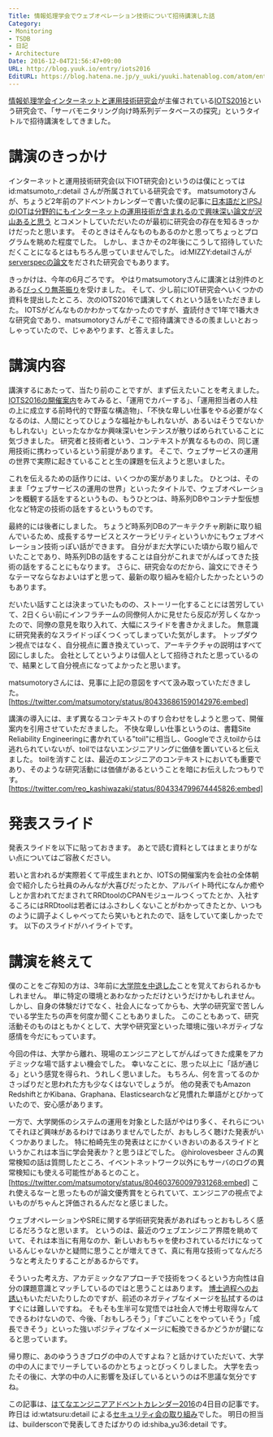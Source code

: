 ```yaml
---
Title: 情報処理学会でウェブオペレーション技術について招待講演した話
Category:
- Monitoring
- TSDB
- 日記
- Architecture
Date: 2016-12-04T21:56:47+09:00
URL: http://blog.yuuk.io/entry/iots2016
EditURL: https://blog.hatena.ne.jp/y_uuki/yuuki.hatenablog.com/atom/entry/10328749687197201039
---
```


[情報処理学会インターネットと運用技術研究会](http://www.iot.ipsj.or.jp/)が主催されている[IOTS2016](http://www.iot.ipsj.or.jp/iots/2016)という研究会で、「サーバモニタリング向け時系列データベースの探究」というタイトルで招待講演をしてきました。

# 講演のきっかけ

インターネットと運用技術研究会(以下IOT研究会)というのは僕にとっては id:matsumoto_r:detail さんが所属されている研究会です。
matsumotoryさんが、ちょうど2年前のアドベントカレンダーで書いた僕の記事に[日本語だとIPSJのIOTは分野的にもインターネットの運用技術が含まれるので興味深い論文が沢山あると思う](http://b.hatena.ne.jp/entry/236996266/comment/matsumoto_r) とコメントしていただいたのが最初に研究会の存在を知るきっかけだったと思います。
そのときはそんなものもあるのかと思ってちょっとプログラムを眺めた程度でした。
しかし、まさかその2年後にこうして招待していただくことになるとはもちろん思っていませんでした。
id:MIZZY:detailさんが[serverspecの論文](http://mizzy.org/blog/2014/03/11/1/)をだされた研究会でもあります。

きっかけは、今年の6月ごろです。
やはりmatsumotoryさんに講演とは別件のとある[びっくり無茶振り](https://twitter.com/matsumotory/status/746703072680775681)を受けました。
そして、少し前にIOT研究会へいくつかの資料を提出したところ、次のIOTS2016で講演してくれという話をいただきました。
IOTSがどんなものかわかってなかったのですが、査読付きで1年で1番大きな研究会であり、matsumotoryさんがそこで招待講演できるの羨ましいとおっしゃっていたので、じゃあやります、と答えました。

# 講演内容

講演するにあたって、当たり前のことですが、まず伝えたいことを考えました。
[IOTS2016の開催案内](http://www.iot.ipsj.or.jp/iots/2016/announcement)をみてみると、「運用でカバーする」、「運用担当者の人柱の上に成立する前時代的で野蛮な構造物」、「不快な卑しい仕事をやる必要がなくなるのは、人間にとってひじょうな福祉かもしれないが、あるいはそうでないかもしれない」といったなかなか興味深いセンテンスが散りばめられていることに気づきました。
研究者と技術者という、コンテキストが異なるものの、同じ運用技術に携わっているという前提があります。
そこで、ウェブサービスの運用の世界で実際に起きていることと生の課題を伝えようと思いました。

これを伝えるための話作りには、いくつかの案がありました。
ひとつは、そのまま「ウェブサービスの運用の世界」といったタイトルで、ウェブオペレーションを概観する話をするというもの、もうひとつは、時系列DBやコンテナ型仮想化など特定の技術の話をするというものです。

最終的には後者にしました。
ちょうど時系列DBのアーキテクチャ刷新に取り組んでいるため、成長するサービスとスケーラビリティといういかにもウェブオペレーション技術っぽい話ができます。
自分がまだ大学にいた頃から取り組んでいたことであり、時系列DBの話をすることは自分がこれまでがんばってきた技術の話をすることにもなります。
さらに、研究会なのだから、論文にできそうなテーマならなおよいはずと思って、最新の取り組みを紹介したかったというのもあります。

だいたい話すことは決まっていたものの、ストーリー化することには苦労していて、2日くらい前にインフラチームの同僚何人かに見せたら反応が芳しくなかったので、同僚の意見を取り入れて、大幅にスライドを書きかえました。
無意識に研究発表的なスライドっぽくつくってしまっていた気がします。
トップダウン視点ではなく、自分視点に置き換えていって、アーキテクチャの説明はすべて図にしました。
会社としてというよりは個人として招待されたと思っているので、結果として自分視点になってよかったと思います。

matsumotoryさんには、見事に上記の意図をすべて汲み取っていただきました。
[https://twitter.com/matsumotory/status/804336861590142976:embed]

講演の導入には、まず異なるコンテキストのすり合わせをしようと思って、開催案内を引用させていただきました。
不快な卑しい仕事というのは、書籍Site Reliability Engineeringに書かれている"toil"に相当し、Googleでさえtoilからは逃れられていないが、toilではないエンジニアリングに価値を置いていると伝えました。
toilを消すことは、最近のエンジニアのコンテキストにおいても重要であり、そのような研究活動には価値があるということを暗にお伝えしたつもりです。
[https://twitter.com/reo_kashiwazaki/status/804334799674445826:embed]

# 発表スライド

発表スライドを以下に貼っておきます。
あとで読む資料としてはまとまりがない点についてはご容赦ください。

<script async class="speakerdeck-embed" data-id="0899aa86fa644e3ea3b78556c3c860cd" data-ratio="1.33333333333333" src="//speakerdeck.com/assets/embed.js"></script>

若いと言われるが実際若くて平成生まれとか、IOTSの開催案内を会社の全体朝会で紹介したら社員のみんなが大喜びだったとか、アルバイト時代になんか癒やしとか言われてだまされてRRDtoolのCPANモジュールつくってたとか、入社するころにはRRDtoolは若者にはふさわしくないことがわかってきたとか、いつものように調子よくしゃべってたら笑いもとれたので、話をしていて楽しかったです。
以下のスライドがハイライトです。

<script async class="speakerdeck-embed" data-slide="19" data-id="0899aa86fa644e3ea3b78556c3c860cd" data-ratio="1.33333333333333" src="//speakerdeck.com/assets/embed.js"></script>

# 講演を終えて

僕のことをご存知の方は、3年前に[大学院を中退した](http://blog.yuuk.io/entry/2013/11/20/203111)ことを覚えておられるかもしれません。
単に特定の環境とあわなかっただけというだけかもしれません。しかし、自身の体験だけでなく、社会人になってからも、大学の研究室で苦しんでいる学生たちの声を何度か聞くこともありました。
このこともあって、研究活動そのものはともかくとして、大学や研究室といった環境に強いネガティブな感情を今だにもっています。

今回の件は、大学から離れ、現場のエンジニアとしてがんばってきた成果をアカデミックな場で話すよい機会でした。
幸いなことに、思った以上に「話が通じる」という感覚を得られ、うれしく思いました。
もちろん、何を言ってるのかさっぱりだと思われた方も少なくはないでしょうが。
他の発表でもAmazon RedshiftとかKibana、Graphana、Elasticsearchなど見慣れた単語がとびかっていたので、安心感があります。

一方で、大学関係のシステムの運用を対象とした話がやはり多く、それらについてそれほど興味があるわけではありませんでしたが、おもしろく聴けた発表がいくつかありました。
特に柏崎先生の発表はとにかくいきおいのあるスライドというかこれは本当に学会発表か？と思うほどでした。
@hirolovesbeer さんの異常検知の話は質問したところ、イベントネットワーク以外にもサーバのログの異常検知にも使える可能性があるとのこと。
[https://twitter.com/matsumotory/status/804603760097931268:embed]
これ使えるなーと思ったものが論文優秀賞をとられていて、エンジニアの視点でよいものがちゃんと評価されるんだなと感じました。

ウェブオペレーションやSREに関する学術研究発表があればもっとおもしろく感じるだろうなと思います。
というのは、最近のウェブエンジニア界隈を眺めていて、それは本当に有用なのか、新しいおもちゃを使わされているだけになっているんじゃないかと疑問に思うことが増えてきて、真に有用な技術ってなんだろうなと考えたりすることがあるからです。

そういった考え方、アカデミックなアプローチで技術をつくるという方向性は自分の課題意識とマッチしているのではと思うことはあります。
[博士過程へのお誘い](https://twitter.com/matsumotory/status/804309434524569601)もいただいたりしたのですが、前述のネガティブなイメージを払拭するのはすぐには難しいですね。
そもそも生半可な覚悟では社会人で博士号取得なんてできるわけないので、今後、「おもしろそう」「すごいことをやっていそう」「成長できそう」といった強いポジティブなイメージに転換できるかどうかが鍵になると思っています。

帰り際に、あのゆううきブログの中の人ですよね？と話かけていただいて、大学の中の人にまでリーチしているのかとちょっとびっくりしました。
大学を去ったその後に、大学の中の人に影響を及ぼしているというのは不思議な気分ですね。

この記事は、[はてなエンジニアアドベントカレンダー2016](http://developer.hatenastaff.com/entry/engineer-advent-calendar-2016)の4日目の記事です。昨日は id:wtatsuru:detail による[セキュリティ会の取り組み](http://developer.hatenastaff.com/entry/security-committee-2016)でした。
明日の担当は、buildersconで発表してきたばかりの id:shiba_yu36:detail です。
